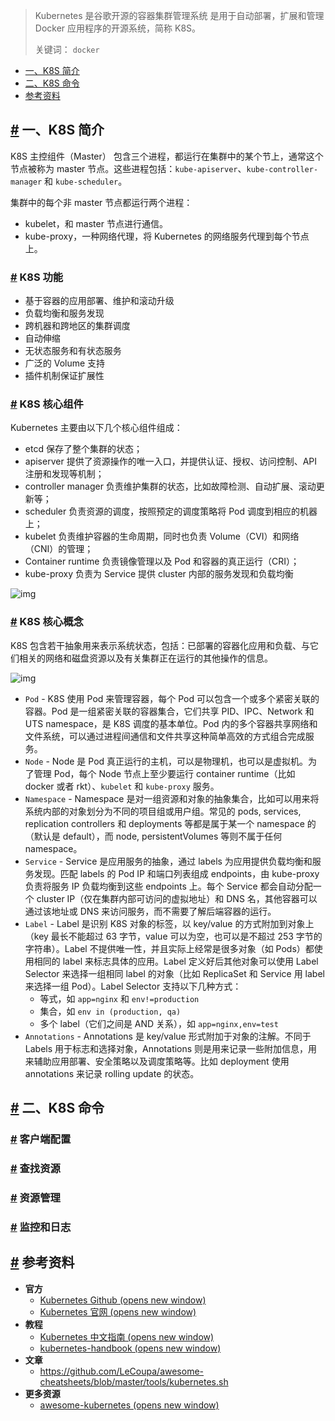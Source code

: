 > Kubernetes 是谷歌开源的容器集群管理系统 是用于自动部署，扩展和管理 Docker 应用程序的开源系统，简称 K8S。
> 
> 关键词： `docker`

-   [一、K8S 简介](https://dunwu.github.io/linux-tutorial/docker/kubernetes.html#%E4%B8%80k8s-%E7%AE%80%E4%BB%8B)
-   [二、K8S 命令](https://dunwu.github.io/linux-tutorial/docker/kubernetes.html#%E4%BA%8Ck8s-%E5%91%BD%E4%BB%A4)
-   [参考资料](https://dunwu.github.io/linux-tutorial/docker/kubernetes.html#%E5%8F%82%E8%80%83%E8%B5%84%E6%96%99)

## [#](https://dunwu.github.io/linux-tutorial/docker/kubernetes.html#%E4%B8%80%E3%80%81k8s-%E7%AE%80%E4%BB%8B) 一、K8S 简介

K8S 主控组件（Master） 包含三个进程，都运行在集群中的某个节上，通常这个节点被称为 master 节点。这些进程包括：`kube-apiserver`、`kube-controller-manager` 和 `kube-scheduler`。

集群中的每个非 master 节点都运行两个进程：

-   kubelet，和 master 节点进行通信。
-   kube-proxy，一种网络代理，将 Kubernetes 的网络服务代理到每个节点上。

### [#](https://dunwu.github.io/linux-tutorial/docker/kubernetes.html#k8s-%E5%8A%9F%E8%83%BD) K8S 功能

-   基于容器的应用部署、维护和滚动升级
-   负载均衡和服务发现
-   跨机器和跨地区的集群调度
-   自动伸缩
-   无状态服务和有状态服务
-   广泛的 Volume 支持
-   插件机制保证扩展性

### [#](https://dunwu.github.io/linux-tutorial/docker/kubernetes.html#k8s-%E6%A0%B8%E5%BF%83%E7%BB%84%E4%BB%B6) K8S 核心组件

Kubernetes 主要由以下几个核心组件组成：

-   etcd 保存了整个集群的状态；
-   apiserver 提供了资源操作的唯一入口，并提供认证、授权、访问控制、API 注册和发现等机制；
-   controller manager 负责维护集群的状态，比如故障检测、自动扩展、滚动更新等；
-   scheduler 负责资源的调度，按照预定的调度策略将 Pod 调度到相应的机器上；
-   kubelet 负责维护容器的生命周期，同时也负责 Volume（CVI）和网络（CNI）的管理；
-   Container runtime 负责镜像管理以及 Pod 和容器的真正运行（CRI）；
-   kube-proxy 负责为 Service 提供 cluster 内部的服务发现和负载均衡

![img](https://blobscdn.gitbook.com/v0/b/gitbook-28427.appspot.com/o/assets%2F-LDAOok5ngY4pc1lEDes%2F-LpOIkR-zouVcB8QsFj_%2F-LpOIpZIYxaDoF-FJMZk%2Farchitecture.png?generation=1569161437087842&alt=media)

### [#](https://dunwu.github.io/linux-tutorial/docker/kubernetes.html#k8s-%E6%A0%B8%E5%BF%83%E6%A6%82%E5%BF%B5) K8S 核心概念

K8S 包含若干抽象用来表示系统状态，包括：已部署的容器化应用和负载、与它们相关的网络和磁盘资源以及有关集群正在运行的其他操作的信息。

![img](https://raw.githubusercontent.com/dunwu/images/dev/cs/os/kubernetes/pod.svg)

-   `Pod` - K8S 使用 Pod 来管理容器，每个 Pod 可以包含一个或多个紧密关联的容器。Pod 是一组紧密关联的容器集合，它们共享 PID、IPC、Network 和 UTS namespace，是 K8S 调度的基本单位。Pod 内的多个容器共享网络和文件系统，可以通过进程间通信和文件共享这种简单高效的方式组合完成服务。
-   `Node` - Node 是 Pod 真正运行的主机，可以是物理机，也可以是虚拟机。为了管理 Pod，每个 Node 节点上至少要运行 container runtime（比如 docker 或者 rkt）、`kubelet` 和 `kube-proxy` 服务。
-   `Namespace` - Namespace 是对一组资源和对象的抽象集合，比如可以用来将系统内部的对象划分为不同的项目组或用户组。常见的 pods, services, replication controllers 和 deployments 等都是属于某一个 namespace 的（默认是 default），而 node, persistentVolumes 等则不属于任何 namespace。
-   `Service` - Service 是应用服务的抽象，通过 labels 为应用提供负载均衡和服务发现。匹配 labels 的 Pod IP 和端口列表组成 endpoints，由 kube-proxy 负责将服务 IP 负载均衡到这些 endpoints 上。每个 Service 都会自动分配一个 cluster IP（仅在集群内部可访问的虚拟地址）和 DNS 名，其他容器可以通过该地址或 DNS 来访问服务，而不需要了解后端容器的运行。
-   `Label` - Label 是识别 K8S 对象的标签，以 key/value 的方式附加到对象上（key 最长不能超过 63 字节，value 可以为空，也可以是不超过 253 字节的字符串）。Label 不提供唯一性，并且实际上经常是很多对象（如 Pods）都使用相同的 label 来标志具体的应用。Label 定义好后其他对象可以使用 Label Selector 来选择一组相同 label 的对象（比如 ReplicaSet 和 Service 用 label 来选择一组 Pod）。Label Selector 支持以下几种方式：
    -   等式，如 `app=nginx` 和 `env!=production`
    -   集合，如 `env in (production, qa)`
    -   多个 label（它们之间是 AND 关系），如 `app=nginx,env=test`
-   `Annotations` - Annotations 是 key/value 形式附加于对象的注解。不同于 Labels 用于标志和选择对象，Annotations 则是用来记录一些附加信息，用来辅助应用部署、安全策略以及调度策略等。比如 deployment 使用 annotations 来记录 rolling update 的状态。

## [#](https://dunwu.github.io/linux-tutorial/docker/kubernetes.html#%E4%BA%8C%E3%80%81k8s-%E5%91%BD%E4%BB%A4) 二、K8S 命令

### [#](https://dunwu.github.io/linux-tutorial/docker/kubernetes.html#%E5%AE%A2%E6%88%B7%E7%AB%AF%E9%85%8D%E7%BD%AE) 客户端配置

### [#](https://dunwu.github.io/linux-tutorial/docker/kubernetes.html#%E6%9F%A5%E6%89%BE%E8%B5%84%E6%BA%90) 查找资源

### [#](https://dunwu.github.io/linux-tutorial/docker/kubernetes.html#%E8%B5%84%E6%BA%90%E7%AE%A1%E7%90%86) 资源管理

### [#](https://dunwu.github.io/linux-tutorial/docker/kubernetes.html#%E7%9B%91%E6%8E%A7%E5%92%8C%E6%97%A5%E5%BF%97) 监控和日志

## [#](https://dunwu.github.io/linux-tutorial/docker/kubernetes.html#%E5%8F%82%E8%80%83%E8%B5%84%E6%96%99) 参考资料

-   **官方**
    -   [Kubernetes Github (opens new window)](https://github.com/kubernetes/kubernetes)
    -   [Kubernetes 官网 (opens new window)](https://kubernetes.io/)
-   **教程**
    -   [Kubernetes 中文指南 (opens new window)](https://jimmysong.io/kubernetes-handbook/)
    -   [kubernetes-handbook (opens new window)](https://github.com/rootsongjc/kubernetes-handbook)
-   **文章**
    -   https://github.com/LeCoupa/awesome-cheatsheets/blob/master/tools/kubernetes.sh
-   **更多资源**
    -   [awesome-kubernetes (opens new window)](https://github.com/ramitsurana/awesome-kubernetes)